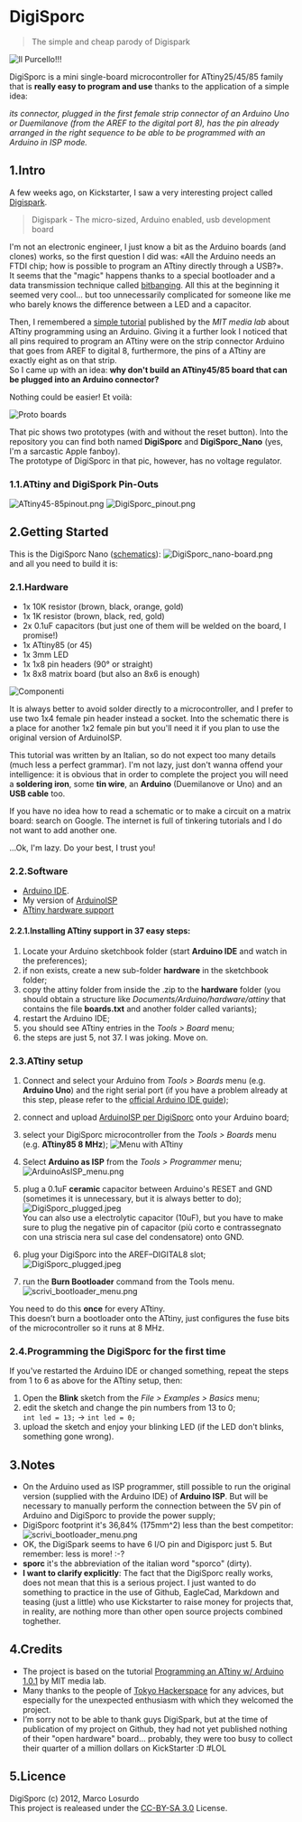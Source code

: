# DigiSporc

> The simple and cheap parody of Digispark

![Il Purcello!!!](https://raw.github.com/MarcoLosurdo/DigiSporc/master/pic/buta.png)

DigiSporc is a mini single-board microcontroller for ATtiny25/45/85 family that is **really easy to program and use** thanks to the application of a simple idea:

*its connector, plugged in the first female strip connector  of an Arduino Uno or Duemilanove (from the AREF to the digital port 8), has the pin already arranged in the right sequence to be able to be programmed with an Arduino in ISP mode.*

## 1.Intro
A few weeks ago, on Kickstarter, I saw a very interesting project called [Digispark](http://www.kickstarter.com/projects/digistump/digispark-the-tiny-arduino-enabled-usb-dev-board).

> Digispark - The micro-sized, Arduino enabled, usb development board

I'm not an electronic engineer, I just know a bit as the Arduino boards (and clones) works, so the first question I did was: «All the Arduino needs an FTDI chip; how is possible to program an ATtiny directly through a USB?».   
It seems that the "magic" happens thanks to a special bootloader and a data transmission technique called [bitbanging](http://en.wikipedia.org/wiki/Bit_banging). All this at the beginning it seemed very cool... but too unnecessarily complicated for someone like me who barely knows the difference between a LED and a capacitor.

Then, I remembered a [simple tutorial](http://hlt.media.mit.edu/?p=1695) published by the _MIT media lab_ about ATtiny programming using an Arduino. Giving it a further look I noticed that all pins required to program an ATtiny were on the strip connector Arduino that goes from AREF to digital 8, furthermore, the pins of a ATtiny are exactly eight as on that strip.  
So I came up with an idea: **why don't build an ATtiny45/85 board that can be plugged into an Arduino connector?**

Nothing could be easier! Et voilà:

![Proto boards](https://raw.github.com/MarcoLosurdo/DigiSporc/master/pic/DigiSporc%20proto.jpeg)

That pic shows two prototypes (with and without the reset button). Into the repository you can find both named **DigiSporc** and **DigiSporc_Nano** (yes, I'm a sarcastic Apple fanboy).  
The prototype of DigiSporc in that pic, however, has no voltage regulator.

### 1.1.ATtiny and DigiSpork Pin-Outs
![ATtiny45-85pinout.png](https://raw.github.com/MarcoLosurdo/DigiSporc/master/pic/ATtiny45-85pinout.png)
![DigiSporc_pinout.png](https://raw.github.com/MarcoLosurdo/DigiSporc/master/pic/DigiSporc_pinout.png)

## 2.Getting Started
This is the DigiSporc Nano ([schematics](https://raw.github.com/MarcoLosurdo/DigiSporc/master/DigiSporc_nano.png)):
![DigiSporc_nano-board.png](https://raw.github.com/MarcoLosurdo/DigiSporc/master/DigiSporc_nano-board.png)  
and all you need to build it is:

### 2.1.Hardware
* 1x 10K resistor (brown, black, orange, gold)
* 1x 1K resistor (brown, black, red, gold)
* 2x 0.1uF capacitors (but just one of them will be welded on the board, I promise!)
* 1x ATtiny85 (or 45)
* 1x 3mm LED
* 1x 1x8 pin headers (90° or straight)
* 1x 8x8 matrix board (but also an 8x6 is enough)

![Componenti](https://raw.github.com/MarcoLosurdo/DigiSporc/master/pic/Lanciami_i_componenti.jpeg)

It is always better to avoid solder directly to a microcontroller, and I prefer to use two 1x4 female pin header instead a socket.
Into the schematic there is a place for another 1x2 female pin but you'll need it if you plan to use the original version of ArduinoISP.

This tutorial was written by an Italian, so do not expect too many details (much less a perfect grammar). I'm not lazy, just don't wanna offend your intelligence: it is obvious that in order to complete the project you will need a **soldering iron**, some **tin wire**, an **Arduino** (Duemilanove or Uno) and an **USB cable** too. 
 
If you have no idea how to read a schematic or to make a circuit on a matrix board: search on Google. The internet is full of tinkering tutorials and I do not want to add another one.
 
...Ok, I'm lazy. Do your best, I trust you!

### 2.2.Software
* [Arduino IDE](http://arduino.cc/en/Main/Software).
* My version of [ArduinoISP](https://raw.github.com/MarcoLosurdo/DigiSporc/master/ArduinoISP_per_DigiSporc.ino)
* [ATtiny hardware support](https://github.com/damellis/attiny/zipball/Arduino1)

#### 2.2.1.Installing ATtiny support in 37 easy steps:
1. Locate your Arduino sketchbook folder (start **Arduino IDE** and watch in the preferences);
1. if non exists, create a new sub-folder **hardware** in the sketchbook folder;
1. copy the attiny folder from inside the .zip to the **hardware** folder (you should obtain a structure like _Documents/Arduino/hardware/attiny_ that contains the file **boards.txt** and another folder called variants);
1. restart the Arduino IDE;
1. you should see ATtiny entries in the _Tools > Board_ menu;
1. the steps are just 5, not 37. I was joking. Move on.

### 2.3.ATtiny setup
1. Connect and select your Arduino from _Tools > Boards_ menu (e.g. **Arduino Uno**) and the right serial port (if you have a problem already at this step, please refer to the [official Arduino IDE guide](http://arduino.cc/en/Guide/HomePage));
1. connect and upload [ArduinoISP per DigiSporc](https://raw.github.com/MarcoLosurdo/DigiSporc/master/ArduinoISP_per_DigiSporc.ino) onto your Arduino board;
1. select your DigiSporc microcontroller from the _Tools > Boards_ menu (e.g. **ATtiny85 8 MHz**);
![Menu with ATtiny](https://raw.github.com/MarcoLosurdo/DigiSporc/master/pic/ATtiny-Boards-Menu.png)

1. Select **Arduino as ISP** from the _Tools > Programmer_ menu;  
![ArduinoAsISP_menu.png](https://raw.github.com/MarcoLosurdo/DigiSporc/master/pic/ArduinoAsISP_menu.png)

1. plug a 0.1uF **ceramic** capacitor between Arduino's RESET and GND (sometimes it is unnecessary, but it is always better to do);  
![DigiSporc_plugged.jpeg](https://raw.github.com/MarcoLosurdo/DigiSporc/master/pic/capacitor_ResetGND.jpeg)  
You can also use a electrolytic capacitor (10uF), but you have to make sure to plug the negative pin of capacitor (più corto e contrassegnato con una striscia nera sul case del condensatore) onto GND.

1. plug your DigiSporc into the AREF–DIGITAL8 slot;  
![DigiSporc_plugged.jpeg](https://raw.github.com/MarcoLosurdo/DigiSporc/master/pic/DigiSporc_plugged.jpeg)
1. run the **Burn Bootloader** command from the Tools menu.  
![scrivi_bootloader_menu.png](https://raw.github.com/MarcoLosurdo/DigiSporc/master/pic/scrivi_bootloader_menu.png)

You need to do this **once** for every ATtiny.  
This doesn’t burn a bootloader onto the ATtiny, just configures the fuse bits of the microcontroller so it runs at 8 MHz.

### 2.4.Programming the DigiSporc for the first time
If you've restarted the Arduino IDE or changed something, repeat the steps from 1 to 6 as above for the ATtiny setup, then:

1. Open the **Blink** sketch from the _File > Examples > Basics_ menu;
1. edit the sketch and change the pin numbers from 13 to 0;  
`int led = 13;` → `int led = 0;`
1. upload the sketch and enjoy your blinking LED (if the LED don't blinks, something gone wrong).

## 3.Notes
* On the Arduino used as ISP programmer, still possible to run  the original version (supplied with the Arduino IDE) of **Arduino ISP**. But will be necessary to manually perform the connection between the 5V pin of Arduino and DigiSporc to provide the power supply;
* DigiSporc footprint it's 36,84% (175mm^2) less than the best competitor:
![scrivi_bootloader_menu.png](https://raw.github.com/MarcoLosurdo/DigiSporc/master/pic/size.png) 
* OK, the DigiSpark seems to have 6 I/O pin and Digisporc just 5. But remember: less is more! :-?
* **sporc** it's the abbreviation of the italian word "sporco" (dirty).
* **I want to clarify explicitly**: The fact that the DigiSporc really works, does not mean that this is a serious project. I just wanted to do something to practice in the use of Github, EagleCad, Markdown and teasing (just a little) who use Kickstarter to raise money for projects that, in reality, are nothing more than other open source projects combined toghether.

## 4.Credits
- The project is based on the tutorial [Programming an ATtiny w/ Arduino 1.0.1](http://hlt.media.mit.edu/?p=1695) by MIT media lab.
- Many thanks to the people of [Tokyo Hackerspace](http://tokyohackerspace.org/) for any advices, but especially for the unexpected enthusiasm with which they welcomed the project.
- I’m sorry not to be able to thank guys DigiSpark, but at the time of publication of my project on Github, they had not yet published nothing of their "open hardware" board… probably, they were too busy to collect their quarter of a million dollars on KickStarter :D #LOL

## 5.Licence
DigiSporc (c) 2012, Marco Losurdo  
This project is realeased under the [CC-BY-SA 3.0](http://creativecommons.org/licenses/by-sa/3.0/us/) License.